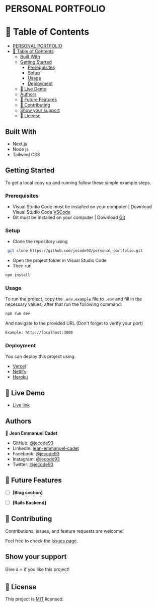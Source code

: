 # PERSONAL PORTFOLIO


# 📗 Table of Contents

- [PERSONAL PORTFOLIO](#personal-portfolio)
- [📗 Table of Contents](#-table-of-contents)
  - [Built With](#built-with)
  - [Getting Started](#getting-started)
    - [Prerequisites](#prerequisites)
    - [Setup](#setup)
    - [Usage](#usage)
    - [Deployment](#deployment)
  - [🚀 Live Demo ](#-live-demo-)
  - [Authors](#authors)
  - [🔭 Future Features ](#-future-features-)
  - [🤝 Contributing](#-contributing)
  - [Show your support](#show-your-support)
  - [📝 License](#-license)





## Built With

- Next.js
- Node js
- Tailwind CSS

<!-- ## Key Features <a name="key-features"></a>

> Some useful features

- **[Using Flexbox for the layout]**
- **[Pure html]**
- **[Pure css]** -->


<!-- LIVE DEMO -->

## Getting Started

To get a local copy up and running follow these simple example steps.

### Prerequisites
- Visual Studio Code must be installed on your computer | Download Visual Studio Code [VSCode](https://code.visualstudio.com/)
- Git must be installed on your computer | Download [Git](https://git-scm.com/downloads)

### Setup
- Clone the repository using
```sh
 git clone https://github.com/jecode93/personal-portfolio.git
```
- Open the project folder in Visual Studio Code
- Then run
```sh
npm install
```

### Usage

To run the project, copy the `.env.example` file to `.env` and fill in the necessary values, after that run the following command:

```sh
npm run dev
```
And navigate to the provided URL (Don't forget to verify your port)
```sh
Example: http://localhost:3000
```

### Deployment

You can deploy this project using:

- [Vercel](https://vercel.com/)
- [Netlify](https://www.netlify.com/)
- [Heroku](https://www.heroku.com/)

<!-- LIVE DEMO -->

## 🚀 Live Demo <a name="live-demo"></a>

- [Live link](https://jeanemmanuelcadet.com)

## Authors

👤 **Jean Emmanuel Cadet**
- GitHub: [@jecode93](https://github.com/jecode93)
- LinkedIn: [jean-emmanuel-cadet](https://www.linkedin.com/in/jean-emmanuel-cadet/)
- Facebook: [@jecode93](https://www.facebook.com/jecode93)
- Instagram: [@jecode93](https://instagram.com/jecode93)
- Twitter: [@jecode93](https://twitter.com/jecode93)

<!-- FUTURE FEATURES -->

## 🔭 Future Features <a name="future-features"></a>

- [ ] **[Blog section]**
- [ ] **[Rails Backend]**


## 🤝 Contributing

Contributions, issues, and feature requests are welcome!

Feel free to check the [issues page](../../issues/).

## Show your support

Give a ⭐️ if you like this project!

<!---
## Acknowledgments

- Hat tip to anyone whose code was used
- Inspiration
- etc
-->

## 📝 License

This project is [MIT](./LICENSE) licensed.
